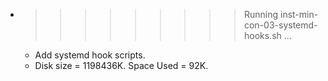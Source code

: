 * >>>>>>>>> Running inst-min-con-03-systemd-hooks.sh ...
  * Add systemd hook scripts.
  * Disk size = 1198436K. Space Used = 92K.
